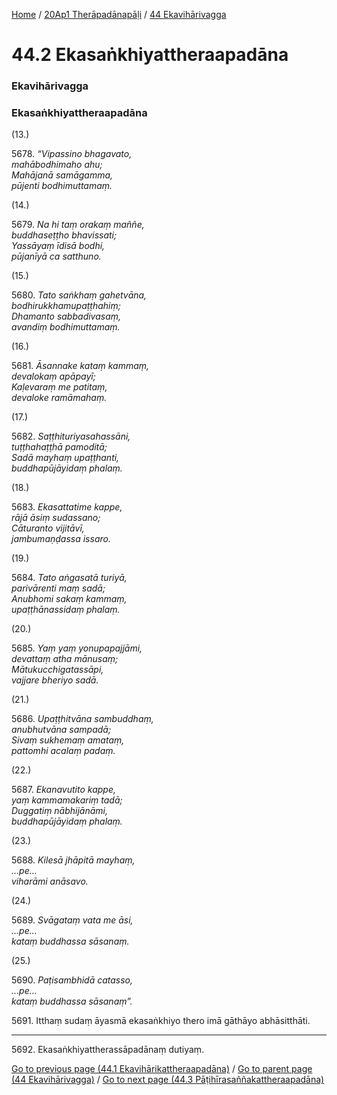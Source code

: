 
[Home](/) / [20Ap1 Therāpadānapāḷi](../../20Ap1.md) / [44 Ekavihārivagga](../44.md)

# 44.2 Ekasaṅkhiyattheraapadāna

### Ekavihārivagga

### Ekasaṅkhiyattheraapadāna

(13.)

5678\. _“Vipassino bhagavato,_  
_mahābodhimaho ahu;_  
_Mahājanā samāgamma,_  
_pūjenti bodhimuttamaṃ._  


(14.)

5679\. _Na hi taṃ orakaṃ maññe,_  
_buddhaseṭṭho bhavissati;_  
_Yassāyaṃ īdisā bodhi,_  
_pūjanīyā ca satthuno._  


(15.)

5680\. _Tato saṅkhaṃ gahetvāna,_  
_bodhirukkhamupaṭṭhahiṃ;_  
_Dhamanto sabbadivasaṃ,_  
_avandiṃ bodhimuttamaṃ._  


(16.)

5681\. _Āsannake kataṃ kammaṃ,_  
_devalokaṃ apāpayī;_  
_Kaḷevaraṃ me patitaṃ,_  
_devaloke ramāmahaṃ._  


(17.)

5682\. _Saṭṭhituriyasahassāni,_  
_tuṭṭhahaṭṭhā pamoditā;_  
_Sadā mayhaṃ upaṭṭhanti,_  
_buddhapūjāyidaṃ phalaṃ._  


(18.)

5683\. _Ekasattatime kappe,_  
_rājā āsiṃ sudassano;_  
_Cāturanto vijitāvī,_  
_jambumaṇḍassa issaro._  


(19.)

5684\. _Tato aṅgasatā turiyā,_  
_parivārenti maṃ sadā;_  
_Anubhomi sakaṃ kammaṃ,_  
_upaṭṭhānassidaṃ phalaṃ._  


(20.)

5685\. _Yaṃ yaṃ yonupapajjāmi,_  
_devattaṃ atha mānusaṃ;_  
_Mātukucchigatassāpi,_  
_vajjare bheriyo sadā._  


(21.)

5686\. _Upaṭṭhitvāna sambuddhaṃ,_  
_anubhutvāna sampadā;_  
_Sivaṃ sukhemaṃ amataṃ,_  
_pattomhi acalaṃ padaṃ._  


(22.)

5687\. _Ekanavutito kappe,_  
_yaṃ kammamakariṃ tadā;_  
_Duggatiṃ nābhijānāmi,_  
_buddhapūjāyidaṃ phalaṃ._  


(23.)

5688\. _Kilesā jhāpitā mayhaṃ,_  
_…pe…_  
_viharāmi anāsavo._  


(24.)

5689\. _Svāgataṃ vata me āsi,_  
_…pe…_  
_kataṃ buddhassa sāsanaṃ._  


(25.)

5690\. _Paṭisambhidā catasso,_  
_…pe…_  
_kataṃ buddhassa sāsanaṃ”._  


5691\. Itthaṃ sudaṃ āyasmā ekasaṅkhiyo thero imā gāthāyo abhāsitthāti.

---

5692\. Ekasaṅkhiyattherassāpadānaṃ dutiyaṃ.



[Go to previous page (44.1 Ekavihārikattheraapadāna)](44.1.md) / [Go to parent page (44 Ekavihārivagga)](../44.md) / [Go to next page (44.3 Pāṭihīrasaññakattheraapadāna)](44.3.md)


